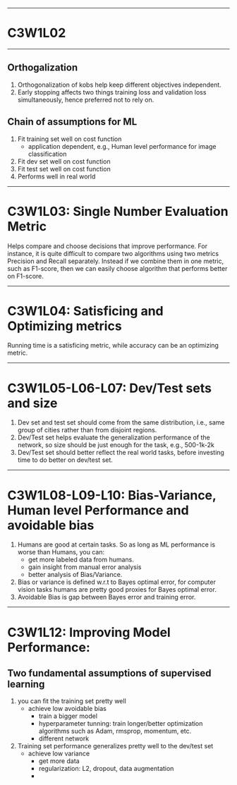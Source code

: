 
---
# C3W1L02
---

## Orthogalization
1. Orthogonalization of kobs help keep different objectives independent.
1. Early stopping affects two things training loss and validation loss simultaneously, hence preferred not to rely on.

## Chain of assumptions for ML
1. Fit training set well on cost function
    - application dependent, e.g., Human level performance for image classification       
1. Fit dev set well on cost function
1. Fit test set well on cost function
1. Performs well in real world

---
# C3W1L03: Single Number Evaluation Metric
Helps compare and choose decisions that improve performance. For instance, it is quite difficult to compare two algorithms using two metrics Precision and Recall separately. Instead if we combine them in one metric, such as F1-score, then we can easily choose algorithm that performs better on F1-score.

---
# C3W1L04: Satisficing and Optimizing metrics
Running time is a satisficing metric, while accuracy can be an optimizing metric.

---
# C3W1L05-L06-L07: Dev/Test sets and size
1. Dev set and test set should come from the same distribution, i.e., same group of cities rather than from disjoint regions.
1. Dev/Test set helps evaluate the generalization performance of the network, so size should be just enough for the task, e.g., 500-1k-2k
1. Dev/Test set should better reflect the real world tasks, before investing time to do better on dev/test set.

---
# C3W1L08-L09-L10: Bias-Variance, Human level Performance and avoidable bias
1. Humans are good at certain tasks. So as long as ML performance is worse than Humans, you can:
    - get more labeled data from humans.
    - gain insight from manual error analysis
    - better analysis of Bias/Variance.
1. Bias or variance is defined w.r.t to Bayes optimal error, for computer vision tasks humans are pretty good proxies for Bayes optimal error. 
1. Avoidable Bias is gap between Bayes error and training error.


---
# C3W1L12: Improving Model Performance:

## Two fundamental assumptions of supervised learning
1. you can fit the training set pretty well
    - achieve low avoidable bias
        - train a bigger model
        - hyperparameter tunning: train longer/better optimization algorithms such as Adam, rmsprop, momentum, etc.
        - different network
1. Training set performance generalizes pretty well to the dev/test set
    - achieve low variance
        - get more data
        - regularization: L2, dropout, data augmentation
        - 













